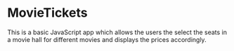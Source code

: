 # MovieTickets
This is a basic JavaScript app which allows the users the select the seats in a movie hall for different movies and displays the prices accordingly.
